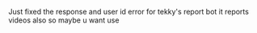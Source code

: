 Just fixed the response and user id error for tekky's report bot it reports videos also so maybe u want use
